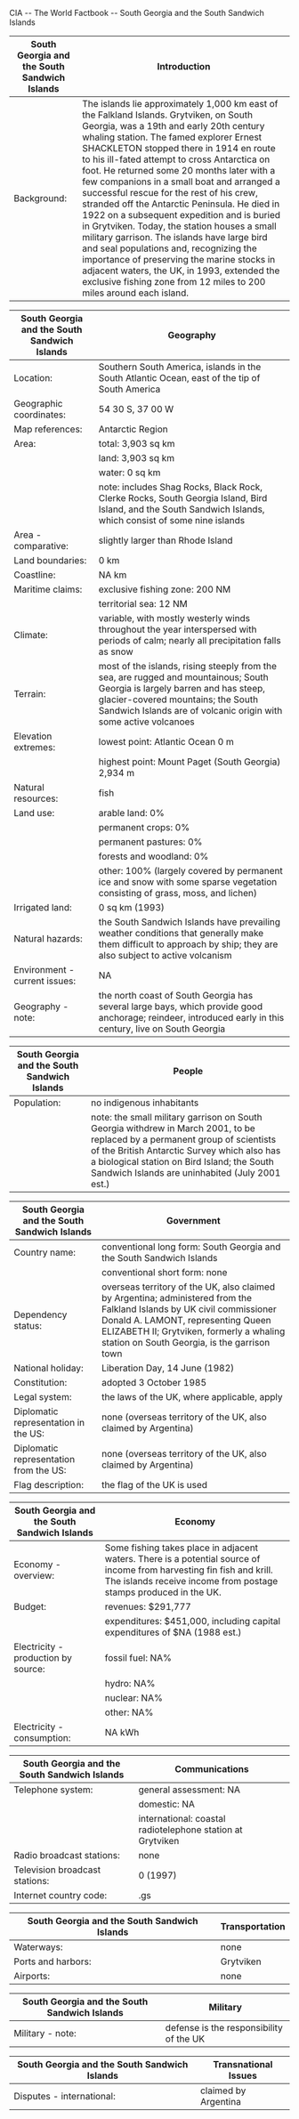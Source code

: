 CIA -- The World Factbook -- South Georgia and the South Sandwich Islands

| South Georgia and the South Sandwich Islands | Introduction |
| --- | --- |
| Background: | The islands lie approximately 1,000 km east of the Falkland Islands. Grytviken, on South Georgia, was a 19th and early 20th century whaling station. The famed explorer Ernest SHACKLETON stopped there in 1914 en route to his ill-fated attempt to cross Antarctica on foot. He returned some 20 months later with a few companions in a small boat and arranged a successful rescue for the rest of his crew, stranded off the Antarctic Peninsula. He died in 1922 on a subsequent expedition and is buried in Grytviken. Today, the station houses a small military garrison. The islands have large bird and seal populations and, recognizing the importance of preserving the marine stocks in adjacent waters, the UK, in 1993, extended the exclusive fishing zone from 12 miles to 200 miles around each island. |

| South Georgia and the South Sandwich Islands | Geography |
| --- | --- |
| Location: | Southern South America, islands in the South Atlantic Ocean, east of the tip of South America |
| Geographic coordinates: | 54 30 S, 37 00 W |
| Map references: | Antarctic Region |
| Area: | total: 3,903 sq km |
| | land: 3,903 sq km |
| | water: 0 sq km |
| | note: includes Shag Rocks, Black Rock, Clerke Rocks, South Georgia Island, Bird Island, and the South Sandwich Islands, which consist of some nine islands |
| Area - comparative: | slightly larger than Rhode Island |
| Land boundaries: | 0 km |
| Coastline: | NA km |
| Maritime claims: | exclusive fishing zone: 200 NM |
| | territorial sea: 12 NM |
| Climate: | variable, with mostly westerly winds throughout the year interspersed with periods of calm; nearly all precipitation falls as snow |
| Terrain: | most of the islands, rising steeply from the sea, are rugged and mountainous; South Georgia is largely barren and has steep, glacier-covered mountains; the South Sandwich Islands are of volcanic origin with some active volcanoes |
| Elevation extremes: | lowest point: Atlantic Ocean 0 m |
| | highest point: Mount Paget (South Georgia) 2,934 m |
| Natural resources: | fish |
| Land use: | arable land: 0% |
| | permanent crops: 0% |
| | permanent pastures: 0% |
| | forests and woodland: 0% |
| | other: 100% (largely covered by permanent ice and snow with some sparse vegetation consisting of grass, moss, and lichen) |
| Irrigated land: | 0 sq km (1993) |
| Natural hazards: | the South Sandwich Islands have prevailing weather conditions that generally make them difficult to approach by ship; they are also subject to active volcanism |
| Environment - current issues: | NA |
| Geography - note: | the north coast of South Georgia has several large bays, which provide good anchorage; reindeer, introduced early in this century, live on South Georgia |

| South Georgia and the South Sandwich Islands | People |
| --- | --- |
| Population: | no indigenous inhabitants |
| | note: the small military garrison on South Georgia withdrew in March 2001, to be replaced by a permanent group of scientists of the British Antarctic Survey which also has a biological station on Bird Island; the South Sandwich Islands are uninhabited (July 2001 est.) |

| South Georgia and the South Sandwich Islands | Government |
| --- | --- |
| Country name: | conventional long form: South Georgia and the South Sandwich Islands |
| | conventional short form: none |
| Dependency status: | overseas territory of the UK, also claimed by Argentina; administered from the Falkland Islands by UK civil commissioner Donald A. LAMONT, representing Queen ELIZABETH II; Grytviken, formerly a whaling station on South Georgia, is the garrison town |
| National holiday: | Liberation Day, 14 June (1982) |
| Constitution: | adopted 3 October 1985 |
| Legal system: | the laws of the UK, where applicable, apply |
| Diplomatic representation in the US: | none (overseas territory of the UK, also claimed by Argentina) |
| Diplomatic representation from the US: | none (overseas territory of the UK, also claimed by Argentina) |
| Flag description: | the flag of the UK is used |

| South Georgia and the South Sandwich Islands | Economy |
| --- | --- |
| Economy - overview: | Some fishing takes place in adjacent waters. There is a potential source of income from harvesting fin fish and krill. The islands receive income from postage stamps produced in the UK. |
| Budget: | revenues: $291,777 |
| | expenditures: $451,000, including capital expenditures of $NA (1988 est.) |
| Electricity - production by source: | fossil fuel: NA% |
| | hydro: NA% |
| | nuclear: NA% |
| | other: NA% |
| Electricity - consumption: | NA kWh |

| South Georgia and the South Sandwich Islands | Communications |
| --- | --- |
| Telephone system: | general assessment: NA |
| | domestic: NA |
| | international: coastal radiotelephone station at Grytviken |
| Radio broadcast stations: | none |
| Television broadcast stations: | 0 (1997) |
| Internet country code: | .gs |

| South Georgia and the South Sandwich Islands | Transportation |
| --- | --- |
| Waterways: | none |
| Ports and harbors: | Grytviken |
| Airports: | none |

| South Georgia and the South Sandwich Islands | Military |
| --- | --- |
| Military - note: | defense is the responsibility of the UK |

| South Georgia and the South Sandwich Islands | Transnational Issues |
| --- | --- |
| Disputes - international: | claimed by Argentina |
